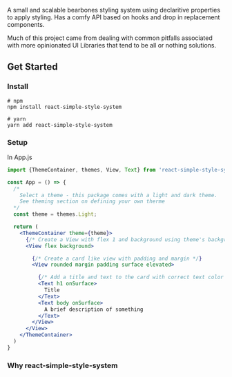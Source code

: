 A small and scalable bearbones styling system using  declaritive properties to apply styling. Has a comfy API based on hooks and drop in replacement components.

Much of this project came from dealing with common pitfalls associated with more opinionated UI Libraries that tend to be all or nothing solutions.

## Get Started
### Install
```
# npm
npm install react-simple-style-system

# yarn
yarn add react-simple-style-system
```

### Setup
In App.js

```jsx
import {ThemeContainer, themes, View, Text} from 'react-simple-style-system';

const App = () => {
  /* 
    Select a theme - this package comes with a light and dark theme.  
    See theming section on defining your own therme
  */
  const theme = themes.Light;

  return (
    <ThemeContainer theme={theme}>
      {/* Create a View with flex 1 and background using theme's background color */}
      <View flex background>

        {/* Create a card like view with padding and margin */}
        <View rounded margin padding surface elevated>

          {/* Add a title and text to the card with correct text color */}
          <Text h1 onSurface>
            Title
          </Text>
          <Text body onSurface>
            A brief description of something
          </Text>
        </View>				
      </View>
    </ThemeContainer>
  )
}
```

### Why react-simple-style-system